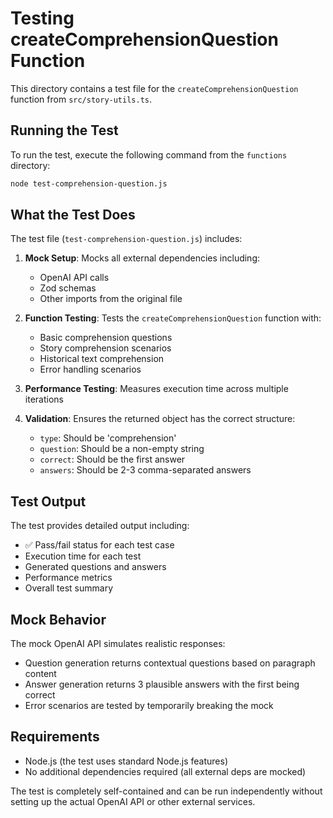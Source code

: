 # Testing createComprehensionQuestion Function

This directory contains a test file for the `createComprehensionQuestion` function from `src/story-utils.ts`.

## Running the Test

To run the test, execute the following command from the `functions` directory:

```bash
node test-comprehension-question.js
```

## What the Test Does

The test file (`test-comprehension-question.js`) includes:

1. **Mock Setup**: Mocks all external dependencies including:
   - OpenAI API calls
   - Zod schemas
   - Other imports from the original file

2. **Function Testing**: Tests the `createComprehensionQuestion` function with:
   - Basic comprehension questions
   - Story comprehension scenarios
   - Historical text comprehension
   - Error handling scenarios

3. **Performance Testing**: Measures execution time across multiple iterations

4. **Validation**: Ensures the returned object has the correct structure:
   - `type`: Should be 'comprehension'
   - `question`: Should be a non-empty string
   - `correct`: Should be the first answer
   - `answers`: Should be 2-3 comma-separated answers

## Test Output

The test provides detailed output including:
- ✅ Pass/fail status for each test case
- Execution time for each test
- Generated questions and answers
- Performance metrics
- Overall test summary

## Mock Behavior

The mock OpenAI API simulates realistic responses:
- Question generation returns contextual questions based on paragraph content
- Answer generation returns 3 plausible answers with the first being correct
- Error scenarios are tested by temporarily breaking the mock

## Requirements

- Node.js (the test uses standard Node.js features)
- No additional dependencies required (all external deps are mocked)

The test is completely self-contained and can be run independently without setting up the actual OpenAI API or other external services.